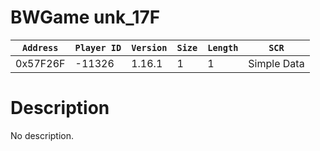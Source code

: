 # BWGame unk_17F

| `Address` | `Player ID` | `Version` | `Size` | `Length` | `SCR` |
| ---------- | ----------- | --------- | ------ | -------- | ---- |
| 0x57F26F | -11326 | 1.16.1 | 1 | 1 | Simple Data |

# Description

No description.